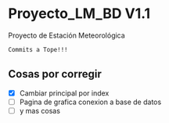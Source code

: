 # Proyecto_LM_BD V1.1
Proyecto de Estación Meteorológica 

```sh
Commits a Tope!!!
```

## Cosas por corregir 
- [X] Cambiar principal por index
- [ ] Pagina de grafica conexion a base de datos
- [ ] y mas cosas
